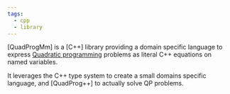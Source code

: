 ```yaml
---
tags:
  - cpp
  - library
---
```


[QuadProgMm] is a [C++] library providing a domain specific language to express [Quadratic programming] problems as literal C++ equations on named variables.

[Quadratic programming]: http://en.wikipedia.org/wiki/Quadratic_programming

It leverages the C++ type system to create a small domains specific language, and [QuadProg++] to actually solve QP problems.
